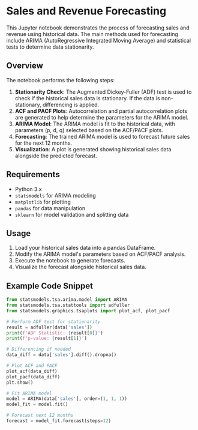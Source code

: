 # Sales and Revenue Forecasting

This Jupyter notebook demonstrates the process of forecasting sales and revenue using historical data. The main methods used for forecasting include ARIMA (AutoRegressive Integrated Moving Average) and statistical tests to determine data stationarity.

## Overview

The notebook performs the following steps:

1. **Stationarity Check**: The Augmented Dickey-Fuller (ADF) test is used to check if the historical sales data is stationary. If the data is non-stationary, differencing is applied.
2. **ACF and PACF Plots**: Autocorrelation and partial autocorrelation plots are generated to help determine the parameters for the ARIMA model.
3. **ARIMA Model**: The ARIMA model is fit to the historical data, with parameters (p, d, q) selected based on the ACF/PACF plots.
4. **Forecasting**: The trained ARIMA model is used to forecast future sales for the next 12 months.
5. **Visualization**: A plot is generated showing historical sales data alongside the predicted forecast.

## Requirements

- Python 3.x
- `statsmodels` for ARIMA modeling
- `matplotlib` for plotting
- `pandas` for data manipulation
- `sklearn` for model validation and splitting data

## Usage

1. Load your historical sales data into a pandas DataFrame.
2. Modify the ARIMA model's parameters based on ACF/PACF analysis.
3. Execute the notebook to generate forecasts.
4. Visualize the forecast alongside historical sales data.

## Example Code Snippet

```python
from statsmodels.tsa.arima.model import ARIMA
from statsmodels.tsa.stattools import adfuller
from statsmodels.graphics.tsaplots import plot_acf, plot_pacf

# Perform ADF test for stationarity
result = adfuller(data['sales'])
print(f'ADF Statistic: {result[0]}')
print(f'p-value: {result[1]}')

# Differencing if needed
data_diff = data['sales'].diff().dropna()

# Plot ACF and PACF
plot_acf(data_diff)
plot_pacf(data_diff)
plt.show()

# Fit ARIMA model
model = ARIMA(data['sales'], order=(1, 1, 1))
model_fit = model.fit()

# Forecast next 12 months
forecast = model_fit.forecast(steps=12)
